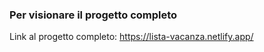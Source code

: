 ### Per visionare il progetto completo

Link al progetto completo: https://lista-vacanza.netlify.app/
